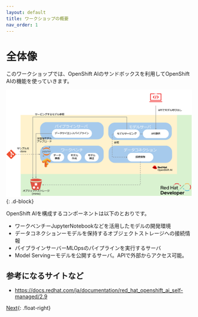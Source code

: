 ```yaml
---
layout: default
title: ワークショップの概要
nav_order: 1
---
```


# 全体像

このワークショップでは、OpenShift AIのサンドボックスを利用してOpenShift AIの機能を使っていきます。

![](../../assets/overview.png){: .d-block}


OpenShift AIを構成するコンポーネントは以下のとおりです。

* ワークベンチーJupyterNotebookなどを活用したモデルの開発環境
* データコネクションーモデルを保持するオブジェクトストレージへの接続情報
* パイプラインサーバーMLOpsのパイプラインを実行するサーバ
* Model Servingーモデルを公開するサーバ。APIで外部からアクセス可能。


## 参考になるサイトなど
* https://docs.redhat.com/ja/documentation/red_hat_openshift_ai_self-managed/2.9


[Next](./00_intro_1-sandbox.html){: .float-right}